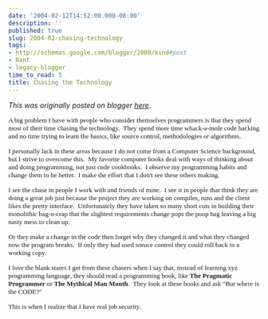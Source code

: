 ```yaml
---
date: '2004-02-12T14:52:00.000-08:00'
description: ''
published: true
slug: 2004-02-chasing-technology
tags:
- http://schemas.google.com/blogger/2008/kind#post
- Rant
- legacy-blogger
time_to_read: 5
title: Chasing the Technology
---
```


*This was originally posted on blogger [here](https://techshorts.blogspot.com/2004/02/chasing-technology.html)*.

<p><span style="FONT-SIZE: 10pt; FONT-FAMILY: Verdana;">A big problem I have with people who consider themselves programmers is that they spend most of their time chasing the technology.&nbsp; They spend more time whack-a-mole code hacking and no time trying to learn the basics, like source control, methodologies or algorithms.</span></p><p><span style="FONT-SIZE: 10pt; FONT-FAMILY: Verdana;">I personally lack in these areas because I do not come from a Computer Science background, but I strive to overcome this.&nbsp; My favorite computer books deal with ways of thinking about and doing programming, not just code cookbooks.&nbsp; I observe my programming habits and change them to be better.&nbsp; I make the effort that I don't see these others making.</span></p><p><span style="FONT-SIZE: 10pt; FONT-FAMILY: Verdana;">I see the chase in people I work with and friends of mine.&nbsp; I see it in people that think they are doing a great job just because the project they are working on compiles, runs and the client likes the pretty interface.&nbsp; Unfortunately they have taken so many short cuts in building their monolithic bag-o-crap that the slightest requirements change pops the poop bag leaving a big nasty mess to clean up.</span></p><p><span style="FONT-SIZE: 10pt; FONT-FAMILY: Verdana;">Or they make a change in the code then forget why they changed it and what they changed now the program breaks.&nbsp; If only they had used soruce control they could roll back to a working copy.</span></p><p><span style="FONT-SIZE: 10pt; FONT-FAMILY: Verdana;">I love the blank stares I get from these chasers when I say that, instead of learning xyz programming language, they should read a programming book, like <strong><span style="FONT-FAMILY: Verdana;">The Pragmatic Programmer</span></strong> or <strong><span style="FONT-FAMILY: Verdana;">The Mythical Man Month</span></strong>.&nbsp; They look at these books and ask "But where is the CODE?"</span></p><p><span style="FONT-SIZE: 10pt; FONT-FAMILY: Verdana;">This is when I realize that I have real job security.</span></p>